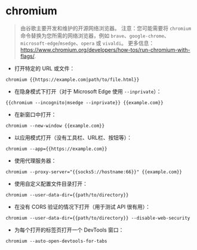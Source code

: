 # chromium

> 由谷歌主要开发和维护的开源网络浏览器。
> 注意：您可能需要将 `chromium` 命令替换为您所需的网络浏览器，例如 `brave`、`google-chrome`、`microsoft-edge`/`msedge`、`opera` 或 `vivaldi`。
> 更多信息：<https://www.chromium.org/developers/how-tos/run-chromium-with-flags/>.

- 打开特定的 URL 或文件：

`chromium {{https://example.com|path/to/file.html}}`

- 在隐身模式下打开（对于 Microsoft Edge 使用 `--inprivate`）：

`{{chromium --incognito|msedge --inprivate}} {{example.com}}`

- 在新窗口中打开：

`chromium --new-window {{example.com}}`

- 以应用模式打开（没有工具栏、URL栏、按钮等）：

`chromium --app={{https://example.com}}`

- 使用代理服务器：

`chromium --proxy-server="{{socks5://hostname:66}}" {{example.com}}`

- 使用自定义配置文件目录打开：

`chromium --user-data-dir={{path/to/directory}}`

- 在没有 CORS 验证的情况下打开（用于测试 API 很有用）：

`chromium --user-data-dir={{path/to/directory}} --disable-web-security`

- 为每个打开的标签页打开一个 DevTools 窗口：

`chromium --auto-open-devtools-for-tabs`